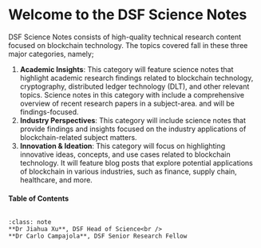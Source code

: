 # Welcome to the DSF Science Notes

DSF Science Notes consists of high-quality technical research content focused on blockchain technology. The topics covered fall in these three major categories, namely;

1. **Academic Insights**: This category will feature science notes that highlight academic research findings related to blockchain technology, cryptography, distributed ledger technology (DLT), and other relevant topics. Science notes in this category with include a comprehensive overview of recent research papers in a subject-area. and will be findings-focused.
2. **Industry Perspectives**: This category will include science notes that provide findings and insights focused on the industry applications of blockchain-related subject matters.
3. **Innovation & Ideation**: This category will focus on highlighting innovative ideas, concepts, and use cases related to blockchain technology. It will feature blog posts that explore potential applications of blockchain in various industries, such as finance, supply chain, healthcare, and more.

#### Table of Contents

```{tableofcontents}
```

```{admonition} DSF Science Notes Editorial Board
:class: note
**Dr Jiahua Xu**, DSF Head of Science<br />
**Dr Carlo Campajola**, DSF Senior Research Fellow 
```